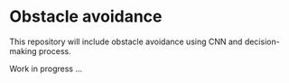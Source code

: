 # Obstacle avoidance

This repository will include obstacle avoidance using CNN and decision-making process. 

Work in progress ...
